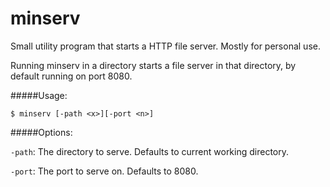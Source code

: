 minserv
=======

Small utility program that starts a HTTP file server. Mostly for personal use.

Running minserv in a directory starts a file server in that directory, by default running on port 8080.

#####Usage:

`$ minserv [-path <x>][-port <n>]`
 
#####Options:

`-path`: The directory to serve. Defaults to current working directory.

`-port`: The port to serve on. Defaults to 8080.